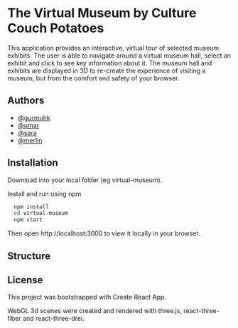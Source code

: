 # The Virtual Museum by Culture Couch Potatoes

This application provides an interactive, virtual tour of selected museum exhibits.
The user is able to navigate around a virtual museum hall, select an exhibit and click to see key information about it.
The museum hall and exhibits are displayed in 3D to re-create the experience of visiting a museum, but from the comfort and safety of your browser.

## Authors

- [@gurmuhk](https://www.github.com/gschandan)
- [@umar](https://www.github.com/umarbegg)
- [@sara](https://www.github.com/sara-mo93)
- [@merlin](https://www.github.com/merlinjones10)

  
## Installation

Download into your local folder (eg virtual-museum).

Install and run using npm

```bash
  npm install
  cd virtual-museum
  npm start  
```
Then open http://localhost:3000 to view it locally in your browser.

## Structure



  
## License

This project was bootstrapped with Create React App. 

WebGL 3d scenes were created and rendered with three.js, react-three-fiber and react-three-drei.

